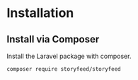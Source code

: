 # Installation

## Install via Composer
Install the Laravel package with composer.

```sh
composer require storyfeed/storyfeed
```